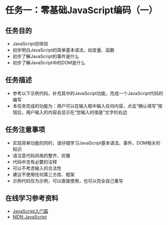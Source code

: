 # 任务一：零基础JavaScript编码（一）
## 任务目的
* JavaScript初体验<br/>
* 初步明白JavaScript的简单基本语法，如变量、函数<br/>
* 初步了解JavaScript的事件是什么<br/>
* 初步了解JavaScript中的DOM是什么<br/>

## 任务描述
* 参考以下示例代码，补充其中的JavaScript功能，完成一个JavaScript代码的编写<br/>
* 本任务完成的功能为：用户可以在输入框中输入任何内容，点击“确认填写”按钮后，用户输入的内容会显示在“您输入的值是”文字的右边<br/>

## 任务注意事项
* 实现简单功能的同时，请仔细学习JavaScript基本语法、事件、DOM相关的知识<br/>
* 请注意代码风格的整齐、优雅<br/>
* 代码中含有必要的注释<br/>
* 可以不考虑输入的合法性<br/>
* 建议不使用任何第三方库、框架<br/>
* 示例代码仅为示例，可以直接使用，也可以完全自己重写<br/>

## 在线学习参考资料
* [JavaScript入门篇](http://www.imooc.com/view/36)<br/>
* [MDN JavaScript](https://developer.mozilla.org/zh-CN/docs/Web/JavaScript)<br/>
